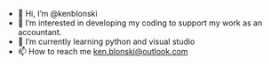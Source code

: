 - 👋 Hi, I’m @kenblonski
- 👀 I’m interested in developing my coding to support my work as an accountant. 
- 🌱 I’m currently learning python and visual studio
- 📫 How to reach me ken.blonski@outlook.com

<!---
kenblonski/kenblonski is a ✨ special ✨ repository because its `README.md` (this file) appears on your GitHub profile.
You can click the Preview link to take a look at your changes.
--->
